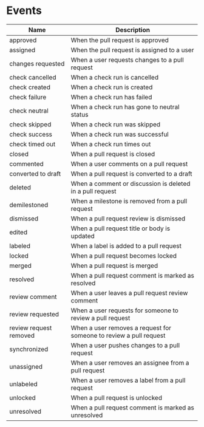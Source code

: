 # Events 

| Name | Description 
| ----------- | ----------- |
| approved | When the pull request is approved | 
| assigned | When the pull request is assigned to a user | 
| changes requested | When a user requests changes to a pull request | 
| check cancelled | When a check run is cancelled | 
| check created | When a check run is created | 
| check failure | When a check run has failed | 
| check neutral | When a check run has gone to neutral status | 
| check skipped | When a check run was skipped | 
| check success | When a check run was successful | 
| check timed out | When a check run times out | 
| closed | When a pull request is closed | 
| commented | When a user comments on a pull request | 
| converted to draft | When a pull request is converted to a draft | 
| deleted | When a comment or discussion is deleted in a pull request | 
| demilestoned | When a milestone is removed from a pull request | 
| dismissed | When a pull request review is dismissed | 
| edited | When a pull request title or body is updated | 
| labeled | When a label is added to a pull request | 
| locked | When a pull request becomes locked | 
| merged | When a pull request is merged | 
| resolved | When a pull request comment is marked as resolved | 
| review comment | When a user leaves a pull request review comment | 
| review requested | When a user requests for someone to review a pull request | 
| review request removed | When a user removes a request for someone to review a pull request | 
| synchronized | When a user pushes changes to a pull request | 
| unassigned | When a user removes an assignee from a pull request | 
| unlabeled | When a user removes a label from a pull request | 
| unlocked | When a pull request is unlocked | 
| unresolved | When a pull request comment is marked as unresolved | 
